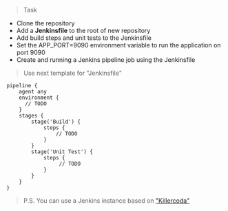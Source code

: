 >Task

- Clone the repository
- Add a **Jenkinsfile** to the root of new repository
- Add build steps and unit tests to the Jenkinsfile
- Set the APP_PORT=9090 environment variable to run the application on port 9090
- Create and running a Jenkins pipeline job using the Jenkinsfile

>Use next template for "Jenkinsfile"

```
pipeline {
    agent any
    environment {
      // TODO
    }
    stages {
        stage('Build') {
            steps {
                // TODO
            }
        }
        stage('Unit Test') {
            steps {
                 // TODO
            }
        }
    }
}
```

>P.S. You can use a Jenkins instance based on ["Killercoda"](https://killercoda.com/softservedata/scenario/PracticalTask1)
